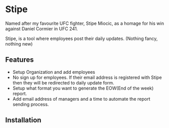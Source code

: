 # Stipe

Named after my favourite UFC fighter, Stipe Miocic, as a homage for his win against Daniel Cormier in UFC 241.


Stipe, is a tool where employees post their daily updates. (Nothing fancy, nothing new)

## Features

- Setup Organization and add employees
- No sign up for employees. If their email address is registered with Stipe then they will be redirected to daily update form.
- Setup what format you want to generate the EOW(End of the week) report.
- Add email address of managers and a time to automate the report sending process.


## Installation